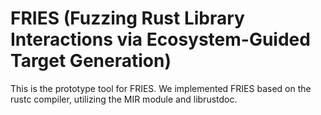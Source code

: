 # FRIES (Fuzzing Rust Library Interactions via Ecosystem-Guided Target Generation)
This is the prototype tool for FRIES. We implemented FRIES based on the rustc compiler, utilizing the MIR module and librustdoc.
